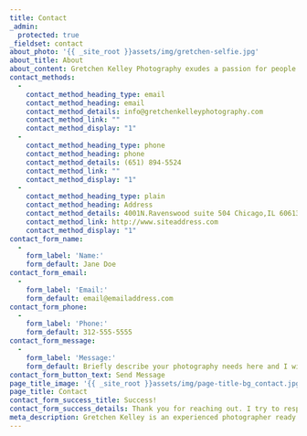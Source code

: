 ```yaml
---
title: Contact
_admin:
  protected: true
_fieldset: contact
about_photo: '{{ _site_root }}assets/img/gretchen-selfie.jpg'
about_title: About
about_content: Gretchen Kelley Photography exudes a passion for people and their stories, which make each photographic experience unique from the next. Beginning with a B.A. in Photography, in addition to the apprenticeships with a variety of independent photographers, as well as managing a commercial portrait studio, Gretchen promises the experience of a sincere and professional artist. The specific needs of each client are deeply important to her. Gretchen strives to meet these needs through accomplished artistic and personal skills and the results will leave you with truly amazing photographs.
contact_methods:
  - 
    contact_method_heading_type: email
    contact_method_heading: email
    contact_method_details: info@gretchenkelleyphotography.com
    contact_method_link: ""
    contact_method_display: "1"
  - 
    contact_method_heading_type: phone
    contact_method_heading: phone
    contact_method_details: (651) 894-5524
    contact_method_link: ""
    contact_method_display: "1"
  - 
    contact_method_heading_type: plain
    contact_method_heading: Address
    contact_method_details: 4001N.Ravenswood suite 504 Chicago,IL 60613
    contact_method_link: http://www.siteaddress.com
    contact_method_display: "1"
contact_form_name:
  - 
    form_label: 'Name:'
    form_default: Jane Doe
contact_form_email:
  - 
    form_label: 'Email:'
    form_default: email@emailaddress.com
contact_form_phone:
  - 
    form_label: 'Phone:'
    form_default: 312-555-5555
contact_form_message:
  - 
    form_label: 'Message:'
    form_default: Briefly describe your photography needs here and I will get back to you.
contact_form_button_text: Send Message
page_title_image: '{{ _site_root }}assets/img/page-title-bg_contact.jpg'
page_title: Contact
contact_form_success_title: Success!
contact_form_success_details: Thank you for reaching out. I try to respond to all inquiries within two business days. If you are working on a tight deadline and need a same-day response, please call (651) 894-5524 and I’ll do my best to accomodate your requests.
meta_description: Gretchen Kelley is an experienced photographer ready to photograph your next live event, concerts or theatrical performance. To hire her as your event photographer, fill out the contact form.
---
```





































































